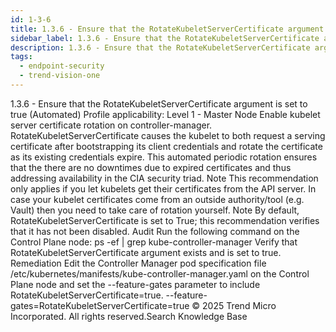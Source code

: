 ```yaml
---
id: 1-3-6
title: 1.3.6 - Ensure that the RotateKubeletServerCertificate argument is set to true (Automated)
sidebar_label: 1.3.6 - Ensure that the RotateKubeletServerCertificate argument is set to true (Automated)
description: 1.3.6 - Ensure that the RotateKubeletServerCertificate argument is set to true (Automated)
tags:
  - endpoint-security
  - trend-vision-one
---
```


 1.3.6 - Ensure that the RotateKubeletServerCertificate argument is set to true (Automated) Profile applicability: Level 1 - Master Node Enable kubelet server certificate rotation on controller-manager. RotateKubeletServerCertificate causes the kubelet to both request a serving certificate after bootstrapping its client credentials and rotate the certificate as its existing credentials expire. This automated periodic rotation ensures that the there are no downtimes due to expired certificates and thus addressing availability in the CIA security triad. Note This recommendation only applies if you let kubelets get their certificates from the API server. In case your kubelet certificates come from an outside authority/tool (e.g. Vault) then you need to take care of rotation yourself. Note By default, RotateKubeletServerCertificate is set to True; this recommendation verifies that it has not been disabled. Audit Run the following command on the Control Plane node: ps -ef | grep kube-controller-manager Verify that RotateKubeletServerCertificate argument exists and is set to true. Remediation Edit the Controller Manager pod specification file /etc/kubernetes/manifests/kube-controller-manager.yaml on the Control Plane node and set the --feature-gates parameter to include RotateKubeletServerCertificate=true. --feature-gates=RotateKubeletServerCertificate=true © 2025 Trend Micro Incorporated. All rights reserved.Search Knowledge Base